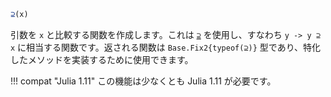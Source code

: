 ```julia
⊇(x)
```

引数を `x` と比較する関数を作成します。これは [`⊇`](@ref) を使用し、すなわち `y -> y ⊇ x` に相当する関数です。返される関数は `Base.Fix2{typeof(⊇)}` 型であり、特化したメソッドを実装するために使用できます。

!!! compat "Julia 1.11"
    この機能は少なくとも Julia 1.11 が必要です。

